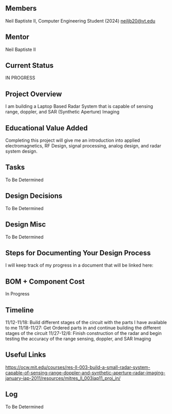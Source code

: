 ## Members
Neil Baptiste II, Computer Engineering Student (2024)
neiljb20@vt.edu

## Mentor
Neil Baptiste II 

## Current Status
IN PROGRESS

## Project Overview

I am building a Laptop Based Radar System that is capable of sensing range, doppler, and SAR (Synthetic Aperture) Imaging

## Educational Value Added

Completing this project will give me an introduction into applied electromagnetics, RF Design, signal processing, analog design, and radar system design.

## Tasks

To Be Determined

## Design Decisions

To Be Determined

## Design Misc

To Be Determined

## Steps for Documenting Your Design Process

I will keep track of my progress in a document that will be linked here: 

## BOM + Component Cost

In Progress

## Timeline

11/12-11/18: Build different stages of the circuit with the parts I have available to me 
11/18-11/27: Get Ordered parts in and continue building the different stages of the circuit 
11/27-12/6: Finish construction of the radar and begin testing the accuracy of the range sensing, doppler, and SAR Imaging

## Useful Links

https://ocw.mit.edu/courses/res-ll-003-build-a-small-radar-system-capable-of-sensing-range-doppler-and-synthetic-aperture-radar-imaging-january-iap-2011/resources/mitres_ll_003iap11_proj_in/

## Log

To Be Determined
